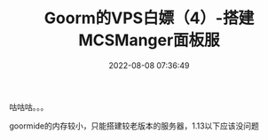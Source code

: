 ﻿---
title: Goorm的VPS白嫖（4）-搭建MCSManger面板服
tags:
  - 白嫖
  - 服务器
  - 干货教程
  - 热门文章
  - 推荐文章
  - goorm
categories:
  - 白嫖教程
abbrlink: 8245da27
date: 2022-08-08 07:36:49
cover: https://bu.dusays.com/2022/09/01/63103a69227fd.webp
updated: 2022-09-17 22:28:10
---

咕咕咕。。。

goormide的内存较小，只能搭建较老版本的服务器，1.13以下应该没问题

